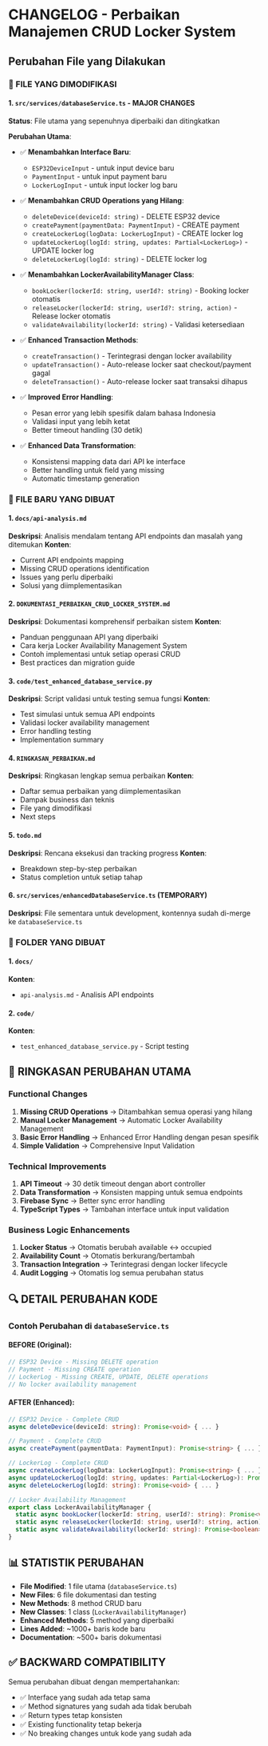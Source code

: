 # CHANGELOG - Perbaikan Manajemen CRUD Locker System

## Perubahan File yang Dilakukan

### 🔧 FILE YANG DIMODIFIKASI

#### 1. **`src/services/databaseService.ts`** - MAJOR CHANGES
**Status**: File utama yang sepenuhnya diperbaiki dan ditingkatkan

**Perubahan Utama**:
- ✅ **Menambahkan Interface Baru**:
  - `ESP32DeviceInput` - untuk input device baru
  - `PaymentInput` - untuk input payment baru  
  - `LockerLogInput` - untuk input locker log baru

- ✅ **Menambahkan CRUD Operations yang Hilang**:
  - `deleteDevice(deviceId: string)` - DELETE ESP32 device
  - `createPayment(paymentData: PaymentInput)` - CREATE payment
  - `createLockerLog(logData: LockerLogInput)` - CREATE locker log
  - `updateLockerLog(logId: string, updates: Partial<LockerLog>)` - UPDATE locker log
  - `deleteLockerLog(logId: string)` - DELETE locker log

- ✅ **Menambahkan LockerAvailabilityManager Class**:
  - `bookLocker(lockerId: string, userId?: string)` - Booking locker otomatis
  - `releaseLocker(lockerId: string, userId?: string, action)` - Release locker otomatis
  - `validateAvailability(lockerId: string)` - Validasi ketersediaan

- ✅ **Enhanced Transaction Methods**:
  - `createTransaction()` - Terintegrasi dengan locker availability
  - `updateTransaction()` - Auto-release locker saat checkout/payment gagal
  - `deleteTransaction()` - Auto-release locker saat transaksi dihapus

- ✅ **Improved Error Handling**:
  - Pesan error yang lebih spesifik dalam bahasa Indonesia
  - Validasi input yang lebih ketat
  - Better timeout handling (30 detik)

- ✅ **Enhanced Data Transformation**:
  - Konsistensi mapping data dari API ke interface
  - Better handling untuk field yang missing
  - Automatic timestamp generation

### 📄 FILE BARU YANG DIBUAT

#### 1. **`docs/api-analysis.md`**
**Deskripsi**: Analisis mendalam tentang API endpoints dan masalah yang ditemukan
**Konten**:
- Current API endpoints mapping
- Missing CRUD operations identification  
- Issues yang perlu diperbaiki
- Solusi yang diimplementasikan

#### 2. **`DOKUMENTASI_PERBAIKAN_CRUD_LOCKER_SYSTEM.md`**
**Deskripsi**: Dokumentasi komprehensif perbaikan sistem
**Konten**:
- Panduan penggunaan API yang diperbaiki
- Cara kerja Locker Availability Management System
- Contoh implementasi untuk setiap operasi CRUD
- Best practices dan migration guide

#### 3. **`code/test_enhanced_database_service.py`**
**Deskripsi**: Script validasi untuk testing semua fungsi
**Konten**:
- Test simulasi untuk semua API endpoints
- Validasi locker availability management
- Error handling testing
- Implementation summary

#### 4. **`RINGKASAN_PERBAIKAN.md`**
**Deskripsi**: Ringkasan lengkap semua perbaikan
**Konten**:
- Daftar semua perbaikan yang diimplementasikan
- Dampak business dan teknis
- File yang dimodifikasi
- Next steps

#### 5. **`todo.md`**
**Deskripsi**: Rencana eksekusi dan tracking progress
**Konten**:
- Breakdown step-by-step perbaikan
- Status completion untuk setiap tahap

#### 6. **`src/services/enhancedDatabaseService.ts`** (TEMPORARY)
**Deskripsi**: File sementara untuk development, kontennya sudah di-merge ke `databaseService.ts`

### 📁 FOLDER YANG DIBUAT

#### 1. **`docs/`**
**Konten**: 
- `api-analysis.md` - Analisis API endpoints

#### 2. **`code/`**  
**Konten**:
- `test_enhanced_database_service.py` - Script testing

## 🎯 RINGKASAN PERUBAHAN UTAMA

### Functional Changes
1. **Missing CRUD Operations** → Ditambahkan semua operasi yang hilang
2. **Manual Locker Management** → Automatic Locker Availability Management
3. **Basic Error Handling** → Enhanced Error Handling dengan pesan spesifik
4. **Simple Validation** → Comprehensive Input Validation

### Technical Improvements  
1. **API Timeout** → 30 detik timeout dengan abort controller
2. **Data Transformation** → Konsisten mapping untuk semua endpoints
3. **Firebase Sync** → Better sync error handling
4. **TypeScript Types** → Tambahan interface untuk input validation

### Business Logic Enhancements
1. **Locker Status** → Otomatis berubah available ↔ occupied
2. **Availability Count** → Otomatis berkurang/bertambah
3. **Transaction Integration** → Terintegrasi dengan locker lifecycle
4. **Audit Logging** → Otomatis log semua perubahan status

## 🔍 DETAIL PERUBAHAN KODE

### Contoh Perubahan di `databaseService.ts`

#### BEFORE (Original):
```typescript
// ESP32 Device - Missing DELETE operation
// Payment - Missing CREATE operation  
// LockerLog - Missing CREATE, UPDATE, DELETE operations
// No locker availability management
```

#### AFTER (Enhanced):
```typescript
// ESP32 Device - Complete CRUD
async deleteDevice(deviceId: string): Promise<void> { ... }

// Payment - Complete CRUD  
async createPayment(paymentData: PaymentInput): Promise<string> { ... }

// LockerLog - Complete CRUD
async createLockerLog(logData: LockerLogInput): Promise<string> { ... }
async updateLockerLog(logId: string, updates: Partial<LockerLog>): Promise<LockerLog> { ... }
async deleteLockerLog(logId: string): Promise<void> { ... }

// Locker Availability Management
export class LockerAvailabilityManager {
  static async bookLocker(lockerId: string, userId?: string): Promise<void> { ... }
  static async releaseLocker(lockerId: string, userId?: string, action): Promise<void> { ... }
  static async validateAvailability(lockerId: string): Promise<boolean> { ... }
}
```

## 📊 STATISTIK PERUBAHAN

- **File Modified**: 1 file utama (`databaseService.ts`)
- **New Files**: 6 file dokumentasi dan testing
- **New Methods**: 8 method CRUD baru
- **New Classes**: 1 class (`LockerAvailabilityManager`)
- **Enhanced Methods**: 5 method yang diperbaiki
- **Lines Added**: ~1000+ baris kode baru
- **Documentation**: ~500+ baris dokumentasi

## ✅ BACKWARD COMPATIBILITY

Semua perubahan dibuat dengan mempertahankan:
- ✅ Interface yang sudah ada tetap sama
- ✅ Method signatures yang sudah ada tidak berubah  
- ✅ Return types tetap konsisten
- ✅ Existing functionality tetap bekerja
- ✅ No breaking changes untuk kode yang sudah ada